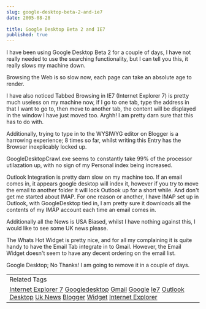 ```yaml
---
slug: google-desktop-beta-2-and-ie7
date: 2005-08-28
 
title: Google Desktop Beta 2 and IE7
published: true
---
```

I have been using Google Desktop Beta 2 for a couple of days, I have not really needed to use the searching functionality, but I can tell you this, it really slows my machine down.<p />Browsing the Web is so slow now,  each page can take an absolute age to render.<p />I have also noticed Tabbed Browsing in IE7 (Internet Explorer 7) is pretty much useless on my machine now, if I go to one tab, type the address in that I want to go to, then move to another tab, the content will be displayed in the window I have just moved too. Arghh!  I am pretty darn sure that this has to do with. <p />Additionally, trying to type in to the WYSIWYG editor on Blogger is a harrowing experience; 8 times so far, whilst writing this Entry has the Browser inexplicably locked up.<p />GoogleDesktopCrawl.exe seems to constantly take 99% of the processor utilazation up, with no sign of my Personal index being increased.<p />Outlook Integration is pretty darn slow on my machine too.  If an email comes in, it appears google desktop will index it, however if you try to move the email to another folder it will lock Outlook up for a short while.  And don't get me started about IMAP.   For one reason or another, I have IMAP set up in Outlook, with GoogleDesktop tied in, I am pretty sure it downloads all the contents of my IMAP account each time an email comes in.<p />Additionally all the News is USA Biased, whilst I have nothing against this, I would like to see some UK news please.<p />The Whats Hot Widget is pretty nice, and for all my complaining it is quite handy to have the Email Tab integrate in to Gmail.   However, the Email Widget doesn't seem to have any decent ordering on the email list.<p />Google Desktop; No Thanks!  I am going to remove it in a couple of days. <p /><table class="TechnoratiHead TagHeader">
<tr><td>Related Tags</td></tr>
<tr class="Technorati"><td>
<a href="https://paul.kinlan.me/tags/Internet%20Explorer%207" class="Tag" rel="tag">Internet Explorer 7</a> <a href="https://paul.kinlan.me/tags/Googledesktop" class="Tag" rel="tag">Googledesktop</a> <a href="https://paul.kinlan.me/tags/Gmail" class="Tag" rel="tag">Gmail</a> <a href="https://paul.kinlan.me/tags/Google" class="Tag" rel="tag">Google</a> <a href="https://paul.kinlan.me/tags/Ie7" class="Tag" rel="tag">Ie7</a> <a href="https://paul.kinlan.me/tags/Outlook" class="Tag" rel="tag">Outlook</a> <a href="https://paul.kinlan.me/tags/Desktop" class="Tag" rel="tag">Desktop</a> <a href="https://paul.kinlan.me/tags/Uk%20News" class="Tag" rel="tag">Uk News</a> <a href="https://paul.kinlan.me/tags/Blogger" class="Tag" rel="tag">Blogger</a> <a href="https://paul.kinlan.me/tags/Widget" class="Tag" rel="tag">Widget</a> <a href="https://paul.kinlan.me/tags/Internet%20Explorer" class="Tag" rel="tag">Internet Explorer</a>
</td></tr>
</table>

